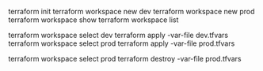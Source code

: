 terraform init
terraform workspace new dev
terraform workspace new prod
terraform workspace show
terraform workspace list

  terraform workspace select dev
  terraform apply -var-file dev.tfvars
  terraform workspace select prod
  terraform apply -var-file prod.tfvars

  terraform workspace select prod
  terraform destroy -var-file prod.tfvars
